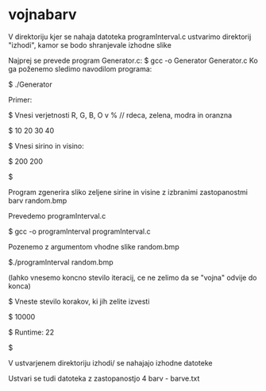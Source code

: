 # vojnabarv
V direktoriju kjer se nahaja datoteka programInterval.c ustvarimo direktorij "izhodi",
kamor se bodo shranjevale izhodne slike

Najprej se prevede program Generator.c:
$ gcc -o Generator Generator.c
Ko ga poženemo sledimo navodilom programa:

$ ./Generator

Primer:

$ Vnesi verjetnosti R, G, B, O v % // rdeca, zelena, modra in oranzna

$ 10 20 30 40

$ Vnesi sirino in visino:

$ 200 200

$

Program zgenerira sliko zeljene sirine in visine z izbranimi zastopanostmi barv
random.bmp

Prevedemo programInterval.c

$ gcc -o programInterval programInterval.c

Pozenemo z argumentom vhodne slike random.bmp

$./programInterval random.bmp

(lahko vnesemo koncno stevilo iteracij, ce ne zelimo da se "vojna" odvije do konca)

$ Vneste stevilo korakov, ki jih zelite izvesti

$ 10000

$ Runtime: 22

$

V ustvarjenem direktoriju izhodi/ se nahajajo izhodne datoteke

Ustvari se tudi datoteka z zastopanostjo 4 barv - barve.txt

